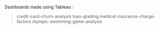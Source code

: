 Dashboards made using Tableau : 

> credit-card-churn-analysis
> loan-grading
> medical-insurance-charge-factors
> olympic-swimming-game-analysis
